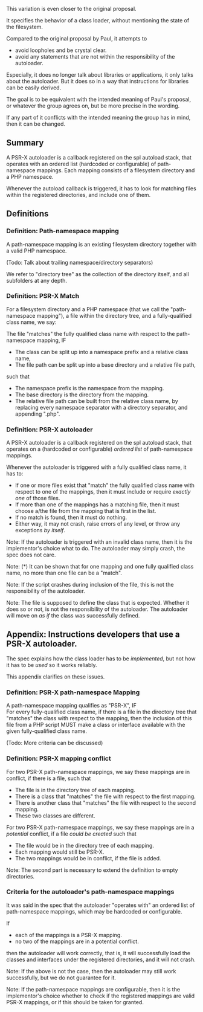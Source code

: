 This variation is even closer to the original proposal.

It specifies the behavior of a class loader, without mentioning the state of the filesystem.

Compared to the original proposal by Paul, it attempts to
- avoid loopholes and be crystal clear.
- avoid any statements that are not within the responsibility of the autoloader.

Especially, it does no longer talk about libraries or applications, it only talks about the autoloader. But it does so in a way that instructions for libraries can be easily derived.

The goal is to be equivalent with the intended meaning of Paul's proposal, or whatever the group agrees on, but be more precise in the wording.

If any part of it conflicts with the intended meaning the group has in mind, then it can be changed.


## Summary

A PSR-X autoloader is a callback registered on the spl autoload stack, that operates with an ordered list (hardcoded or configurable) of path-namespace mappings.
Each mapping consists of a filesystem directory and a PHP namespace.

Whenever the autoload callback is triggered, it has to look for matching files within the registered directories, and include one of them.


## Definitions

### Definition: Path-namespace mapping

A path-namespace mapping is an existing filesystem directory together with a valid PHP namespace.

(Todo: Talk about trailing namespace/directory separators)

We refer to "directory tree" as the collection of the directory itself, and all subfolders at any depth.


### Definition: PSR-X Match

For a filesystem directory and a PHP namespace (that we call the "path-namespace mapping"), a file within the directory tree, and a fully-qualified class name, we say:

The file "matches" the fully qualified class name with respect to the path-namespace mapping, IF  
- The class can be split up into a namespace prefix and a relative class name,
- The file path can be split up into a base directory and a relative file path,

such that
- The namespace prefix is the namespace from the mapping.
- The base directory is the directory from the mapping.
- The relative file path can be built from the relative class name, by replacing every namespace separator with a directory separator, and appending ".php".


### Definition: PSR-X autoloader

A PSR-X autoloader is a callback registered on the spl autoload stack, that operates on a (hardcoded or configurable) *ordered list* of path-namespace mappings.

Whenever the autoloader is triggered with a fully qualified class name, it has to:
- If one or more files exist that "match" the fully qualified class name with respect to one of the mappings, then it must include or require *exactly one* of those files.
- If more than one of the mappings has a matching file, then it must choose a/the file from the mapping that is first in the list.
- If no match is found, then it must do nothing.
- Either way, it may not crash, raise errors of any level, or throw any exceptions *by itself*.

Note: If the autoloader is triggered with an invalid class name, then it is the implementor's choice what to do. The autoloader may simply crash, the spec does not care.

Note: (*) It can be shown that for one mapping and one fully qualified class name, no more than one file can be a "match".

Note: If the script crashes during inclusion of the file, this is not the responsibility of the autoloader.

Note: The file is supposed to define the class that is expected. Whether it does so or not, is not the responsibility of the autoloader. The autoloader will move on *as if* the class was successfully defined.


## Appendix: Instructions developers that use a PSR-X autoloader.

The spec explains how the class loader has to be *implemented*, but not how it has to be *used* so it works reliably.

This appendix clarifies on these issues.


### Definition: PSR-X path-namespace Mapping

A path-namespace mapping qualifies as "PSR-X", IF  
For every fully-qualified class name, if there is a file in the directory tree that "matches" the class with respect to the mapping,
then the inclusion of this file from a PHP script MUST make a class or interface available with the given fully-qualified class name.

(Todo: More criteria can be discussed)


### Definition: PSR-X mapping conflict

For two PSR-X path-namespace mappings, we say these mappings are in conflict, if there is a file, such that
- The file is in the directory tree of each mapping.
- There is a class that "matches" the file with respect to the first mapping.
- There is another class that "matches" the file with respect to the second mapping.
- These two classes are different.

For two PSR-X path-namespace mappings, we say these mappings are in a *potential* conflict, if a file *could be created* such that
- The file would be in the directory tree of each mapping.
- Each mapping would still be PSR-X.
- The two mappings would be in conflict, if the file is added.

Note: The second part is necessary to extend the definition to empty directories.


### Criteria for the autoloader's path-namespace mappings

It was said in the spec that the autoloader "operates with" an ordered list of path-namespace mappings, which may be hardcoded or configurable.

If
- each of the mappings is a PSR-X mapping.
- no two of the mappings are in a potential conflict.

then the autoloader will work correctly, that is, it will successfully load the classes and interfaces under the registered directories, and it will not crash.

Note: If the above is not the case, then the autoloader may still work successfully, but we do not guarantee for it.

Note: If the path-namespace mappings are configurable, then it is the implementor's choice whether to check if the registered mappings are valid PSR-X mappings, or if this should be taken for granted.
